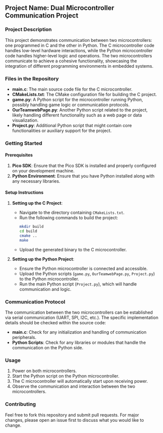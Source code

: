 ## Project Name: Dual Microcontroller Communication Project

### Project Description

This project demonstrates communication between two microcontrollers: one programmed in C and the other in Python. The C microcontroller code handles low-level hardware interactions, while the Python microcontroller code handles higher-level logic and operations. The two microcontrollers communicate to achieve a cohesive functionality, showcasing the integration of different programming environments in embedded systems.

### Files in the Repository

- **main.c**: The main source code file for the C microcontroller.
- **CMakeLists.txt**: The CMake configuration file for building the C project.
- **game.py**: A Python script for the microcontroller running Python, possibly handling game logic or communication protocols.
- **OurTeamwebPage.py**: Another Python script related to the project, likely handling different functionality such as a web page or data visualization.
- **Project.py**: Additional Python script that might contain core functionalities or auxiliary support for the project.

### Getting Started

#### Prerequisites

1. **Pico SDK**: Ensure that the Pico SDK is installed and properly configured on your development machine.
2. **Python Environment**: Ensure that you have Python installed along with any necessary libraries.

#### Setup Instructions

1. **Setting up the C Project**:
    - Navigate to the directory containing `CMakeLists.txt`.
    - Run the following commands to build the project:
      ```sh
      mkdir build
      cd build
      cmake ..
      make
      ```
    - Upload the generated binary to the C microcontroller.

2. **Setting up the Python Project**:
    - Ensure the Python microcontroller is connected and accessible.
    - Upload the Python scripts (`game.py`, `OurTeamwebPage.py`, `Project.py`) to the Python microcontroller.
    - Run the main Python script (`Project.py`), which will handle communication and logic.

### Communication Protocol

The communication between the two microcontrollers can be established via serial communication (UART, SPI, I2C, etc.). The specific implementation details should be checked within the source code:

- **main.c**: Check for any initialization and handling of communication peripherals.
- **Python Scripts**: Check for any libraries or modules that handle the communication on the Python side.

### Usage

1. Power on both microcontrollers.
2. Start the Python script on the Python microcontroller.
3. The C microcontroller will automatically start upon receiving power.
4. Observe the communication and interaction between the two microcontrollers.

### Contributing

Feel free to fork this repository and submit pull requests. For major changes, please open an issue first to discuss what you would like to change.


